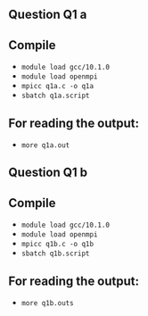 
## Question Q1 a
## Compile

- `module load gcc/10.1.0`
- `module load openmpi`
- `mpicc q1a.c -o q1a`
- `sbatch q1a.script`

## For reading the output:
	
- `more q1a.out`


## Question Q1 b


## Compile

- `module load gcc/10.1.0`
- `module load openmpi`
- `mpicc q1b.c -o q1b`
- `sbatch q1b.script`


## For reading the output:

- `more q1b.outs`

	
	
	


